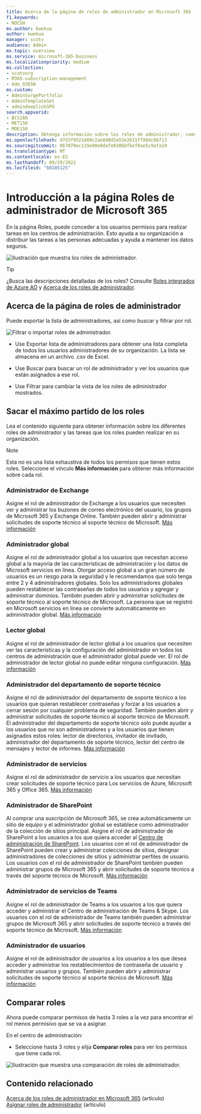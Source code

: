 ```yaml
---
title: Acerca de la página de roles de administrador en Microsoft 365
f1.keywords:
- NOCSH
ms.author: kwekua
author: kwekua
manager: scotv
audience: Admin
ms.topic: overview
ms.service: microsoft-365-business
ms.localizationpriority: medium
ms.collection:
- scotvorg
- M365-subscription-management
- Adm_O365W
ms.custom:
- AdminSurgePortfolio
- AdminTemplateSet
- admindeeplinkSPO
search.appverid:
- BCS160
- MET150
- MOE150
description: Obtenga información sobre los roles de administrador, como el administrador de servicios que abre vales de soporte técnico, que se asignan a las funciones empresariales y tienen permisos para las tareas en el centro de administración.
ms.openlocfilehash: d7d2f9521d89c2ae8d0d3a53e2615ff80dc0b713
ms.sourcegitcommit: 0b7070ec119e00e0dafe030bbfbef0ae5c9afa19
ms.translationtype: MT
ms.contentlocale: es-ES
ms.lasthandoff: 09/29/2022
ms.locfileid: "68185125"
---
```

# <a name="get-started-with-the-microsoft-365-admin-roles-page"></a>Introducción a la página Roles de administrador de Microsoft 365

En la página Roles, puede conceder a los usuarios permisos para realizar tareas en los centros de administración. Esto ayuda a su organización a distribuir las tareas a las personas adecuadas y ayuda a mantener los datos seguros.

![Ilustración que muestra los roles de administrador.](../../media/roles-main-page.png)

> [!TIP]
> ¿Busca las descripciones detalladas de los roles? Consulte [Roles integrados de Azure AD](/azure/active-directory/roles/permissions-reference) y [Acerca de los roles de administrador](/microsoft-365/admin/add-users/about-admin-roles).

## <a name="about-the-admin-roles-page"></a>Acerca de la página de roles de administrador

Puede exportar la lista de administradores, así como buscar y filtrar por rol.

![Filtrar o importar roles de administrador.](../../media/admin-role-page-options.png)

- Use Exportar lista de administradores para obtener una lista completa de todos los usuarios administradores de su organización. La lista se almacena en un archivo .csv de Excel.

- Use Buscar para buscar un rol de administrador y ver los usuarios que están asignados a ese rol.

- Use Filtrar para cambiar la vista de los roles de administrador mostrados.


## <a name="get-the-most-out-of-the-roles"></a>Sacar el máximo partido de los roles

Lea el contenido siguiente para obtener información sobre los diferentes roles de administrador y las tareas que los roles pueden realizar en su organización.

> [!NOTE]
Esta no es una lista exhaustiva de todos los permisos que tienen estos roles. Seleccione el vínculo **Más información** para obtener más información sobre cada rol.

### <a name="exchange-admin"></a>Administrador de Exchange

Asigne el rol de administrador de Exchange a los usuarios que necesiten ver y administrar los buzones de correo electrónico del usuario, los grupos de Microsoft 365 y Exchange Online. También pueden abrir y administrar solicitudes de soporte técnico al soporte técnico de Microsoft. [Más información](/microsoft-365/admin/add-users/about-exchange-online-admin-role)

### <a name="global-admin"></a>Administrador global

Asigne el rol de administrador global a los usuarios que necesitan acceso global a la mayoría de las características de administración y los datos de Microsoft servicios en línea. Otorgar acceso global a un gran número de usuarios es un riesgo para la seguridad y le recomendamos que solo tenga entre 2 y 4 administradores globales. Solo los administradores globales pueden restablecer las contraseñas de todos los usuarios y agregar y administrar dominios. También pueden abrir y administrar solicitudes de soporte técnico al soporte técnico de Microsoft. La persona que se registró en Microsoft servicios en línea se convierte automáticamente en administrador global. [Más información](/microsoft-365/admin/add-users/about-admin-roles#roles-available-in-the-microsoft-365-admin-center)

### <a name="global-reader"></a>Lector global

Asigne el rol de administrador de lector global a los usuarios que necesiten ver las características y la configuración del administrador en todos los centros de administración que el administrador global puede ver. El rol de administrador de lector global no puede editar ninguna configuración. [Más información](/microsoft-365/admin/add-users/about-admin-roles#roles-available-in-the-microsoft-365-admin-center)

### <a name="helpdesk-admin"></a>Administrador del departamento de soporte técnico

Asigne el rol de administrador del departamento de soporte técnico a los usuarios que quieran restablecer contraseñas y forzar a los usuarios a cerrar sesión por cualquier problema de seguridad. También pueden abrir y administrar solicitudes de soporte técnico al soporte técnico de Microsoft. El administrador del departamento de soporte técnico solo puede ayudar a los usuarios que no son administradores y a los usuarios que tienen asignados estos roles: lector de directorios, invitador de invitado, administrador del departamento de soporte técnico, lector del centro de mensajes y lector de informes. [Más información](/microsoft-365/admin/add-users/about-admin-roles#roles-available-in-the-microsoft-365-admin-center)

### <a name="service-admin"></a>Administrador de servicios

Asigne el rol de administrador de servicio a los usuarios que necesitan crear solicitudes de soporte técnico para Los servicios de Azure, Microsoft 365 y Office 365. [Más información](/microsoft-365/admin/add-users/about-admin-roles#roles-available-in-the-microsoft-365-admin-center)

### <a name="sharepoint-admin"></a>Administrador de SharePoint

Al comprar una suscripción de Microsoft 365, se crea automáticamente un sitio de equipo y el administrador global se establece como administrador de la colección de sitios principal. Asigne el rol de administrador de SharePoint a los usuarios a los que quiera acceder al <a href="https://go.microsoft.com/fwlink/?linkid=2185219" target="_blank">Centro de administración de SharePoint</a>. Los usuarios con el rol de administrador de SharePoint pueden crear y administrar colecciones de sitios, designar administradores de colecciones de sitios y administrar perfiles de usuario. Los usuarios con el rol de administrador de SharePoint también pueden administrar grupos de Microsoft 365 y abrir solicitudes de soporte técnico a través del soporte técnico de Microsoft. [Más información](/sharepoint/sharepoint-admin-role)

### <a name="teams-service-admin"></a>Administrador de servicios de Teams

Asigne el rol de administrador de Teams a los usuarios a los que quiera acceder y administrar el Centro de administración de Teams & Skype. Los usuarios con el rol de administrador de Teams también pueden administrar grupos de Microsoft 365 y abrir solicitudes de soporte técnico a través del soporte técnico de Microsoft. [Más información](/MicrosoftTeams/using-admin-roles)

### <a name="user-admin"></a>Administrador de usuarios

Asigne el rol de administrador de usuarios a los usuarios a los que desea acceder y administrar los restablecimientos de contraseña de usuario y administrar usuarios y grupos. También pueden abrir y administrar solicitudes de soporte técnico al soporte técnico de Microsoft. [Más información](/microsoft-365/admin/add-users/about-admin-roles#roles-available-in-the-microsoft-365-admin-center)

## <a name="compare-roles"></a>Comparar roles

Ahora puede comparar permisos de hasta 3 roles a la vez para encontrar el rol menos permisivo que se va a asignar.

En el centro de administración:

- Seleccione hasta 3 roles y elija **Comparar roles** para ver los permisos que tiene cada rol.

![Ilustración que muestra una comparación de roles de administrador.](../../media/compare-roles-list.png)

## <a name="related-content"></a>Contenido relacionado

[Acerca de los roles de administrador en Microsoft 365](about-admin-roles.md) (artículo)\
[Asignar roles de administrador](assign-admin-roles.md) (artículo)
